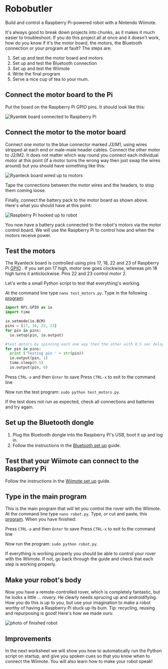 # Robobutler
Build and control a Raspberry Pi-powered robot with a Nintendo Wiimote.

It's always good to break down projects into chunks, as it makes it much easier to troubleshoot. If you do this project all at once and it doesn't work, how do you know if it's the motor board, the motors, the Bluetooth connection or your program at fault? The steps are:

1. Set up and test the motor board and motors
2. Set up and test the Bluetooth connection
3. Set up and test the Wiimote
3. Write the final program
4. Serve a nice cup of tea to your mum.
 
## Connect the motor board to the Pi

Put the board on the Raspberry Pi GPIO pins. It should look like this:

![Ryantek board connected to Raspberry Pi](images/ryanteckNews.jpg)

## Connect the motor to the motor board

Connect one motor to the blue connector marked J3/M1, using wires stripped at each end or male-male header cables. Connect the other motor to J2/M2. It does not matter which way round you connect each individual motor at this point (if a motor turns the wrong way then just swap the wires around) but you should have something like this:

![Ryanteck board wired up to motors](images/connectors-small.png) 

Tape the connections between the motor wires and the headers, to stop them coming loose.

Finally, connect the battery pack to the motor board as shown above. Here's what you should have at this point:

![Raspberry Pi hooked up to robot](images/robobutler-connected-small.png) 

You now have a battery pack connected to the robot's motors via the motor control board. We will use the Raspberry Pi to control how and when the motors receive power. 

## Test the motors

The Ryanteck board is controlled using pins 17, 18, 22 and 23 of Raspberry Pi [GPIO] . If you set pin 17 high, motor one goes clockwise, whereas pin 18 high turns it anticlockwise. Pins 22 and 23 control motor 2.

Let's write a small Python script to test that everything's working. 

At the command line type `nano test_motors.py`. Type in the following [program](test.py):

```python
import RPi.GPIO as io
import time

io.setmode(io.BCM)
pins = [17, 18, 22, 23]
for pin in pins:
  io.setup(pin, io.output)

#test motors by spinning each one way then the other with 0.5 sec delay
for pin in pins:
  print ('Testing pin ' + str(pin))
  io.output(pin, 1)
  time.sleep(0.5)
  io.output(pin, 0)

``` 

Press `CTRL-o` and then `Enter` to save
Press `CTRL-x` to exit to the command line

Now run the test program: `sudo python test_motors.py`.

If the test does not run as expected, check all connections and batteries and try again.

## Set up the Bluetooth dongle

1. Plug the Bluetooth dongle into the Raspberry Pi's USB, boot it up and log in.
2. Follow the instructions in the [Bluetooth set up] guide.

## Test that your Wiimote can connect to the Raspberry Pi

Follow the instructions in the [Wiimote set up] guide.

## Type in the main program

This is the main program that will let you control the rover with the Wiimote. At the command line type `nano robot.py`. Type, or cut and paste, this [program](robot.py). When you have finished:

Press `CTRL-o` and then `Enter` to save
Press `CTRL-x` to exit to the command line

Now run the program: `sudo python robot.py`.

If everything is working properly you should be able to control your rover with the Wiimote. If not, go back through the guide and check that each step is working properly.

## Make your robot's body

Now you have a remote-controlled rover, which is completely fantastic, but he looks a little ... rovery. He clearly needs sprucing up and androidifying. How you do this is up to you, but use your imagination to make a robot worthy of having a Raspberry Pi stuck up its bum. Tip: recycling, reusing and repurposing is good! Here's how we made ours:

![photo of finished robot](images/robobutler.jpg)

## Improvements

In the next worksheet we will show you how to automatically run the Python script on startup, and give you spoken cues so that you know when to connect the Wiimote. You will also learn how to make your robot speak!

[GPIO]: http://www.raspberrypi.org/documentation/usage/gpio/README.md
[Bluetooth set up]: bluetooth-setup.md
[Wiimote set up]: wiimote-setup.md
